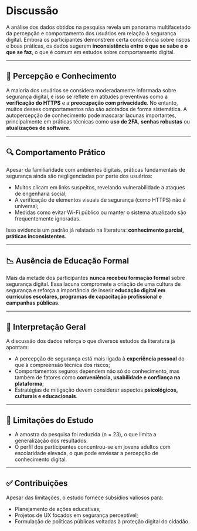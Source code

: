 # Discussão

A análise dos dados obtidos na pesquisa revela um panorama multifacetado da percepção e comportamento dos usuários em relação à segurança digital. Embora os participantes demonstrem certa consciência sobre riscos e boas práticas, os dados sugerem **inconsistência entre o que se sabe e o que se faz**, o que é comum em estudos sobre comportamento digital.

---

## 📌 Percepção e Conhecimento

A maioria dos usuários se considera moderadamente informada sobre segurança digital, e isso se reflete em atitudes preventivas como a **verificação do HTTPS** e a **preocupação com privacidade**. No entanto, muitos desses comportamentos não são adotados de forma sistemática. A autopercepção de conhecimento pode mascarar lacunas importantes, principalmente em práticas técnicas como **uso de 2FA**, **senhas robustas** ou **atualizações de software**.

---

## 🔍 Comportamento Prático

Apesar da familiaridade com ambientes digitais, práticas fundamentais de segurança ainda são negligenciadas por parte dos usuários:

- Muitos clicam em links suspeitos, revelando vulnerabilidade a ataques de engenharia social;
- A verificação de elementos visuais de segurança (como HTTPS) não é universal;
- Medidas como evitar Wi-Fi público ou manter o sistema atualizado são frequentemente ignoradas.

Isso evidencia um padrão já relatado na literatura: **conhecimento parcial, práticas inconsistentes**.

---

## 📉 Ausência de Educação Formal

Mais da metade dos participantes **nunca recebeu formação formal** sobre segurança digital. Essa lacuna compromete a criação de uma cultura de segurança e reforça a importância de inserir **educação digital em currículos escolares, programas de capacitação profissional e campanhas públicas**.

---

## 🧠 Interpretação Geral

A discussão dos dados reforça o que diversos estudos da literatura já apontam:

- A percepção de segurança está mais ligada à **experiência pessoal** do que à compreensão técnica dos riscos;
- Comportamentos seguros dependem não só do conhecimento, mas também de fatores como **conveniência, usabilidade e confiança na plataforma**;
- Estratégias de mitigação devem considerar aspectos **psicológicos, culturais e educacionais**.

---

## 📌 Limitações do Estudo

- A amostra da pesquisa foi reduzida (n = 23), o que limita a generalização dos resultados.
- O perfil dos participantes concentrou-se em jovens adultos com escolaridade elevada, o que pode enviesar a percepção de conhecimento digital.

---

## ✅ Contribuições

Apesar das limitações, o estudo fornece subsídios valiosos para:

- Planejamento de ações educativas;
- Projetos de UX focados em segurança perceptível;
- Formulação de políticas públicas voltadas à proteção digital do cidadão.
